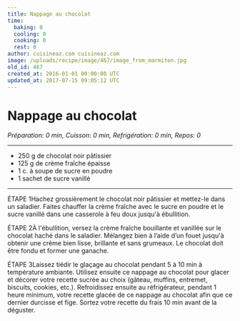 ```yaml
---
title: Nappage au chocolat
time:
  baking: 0
  cooling: 0
  cooking: 0
  rest: 0
author: cuisineaz.com cuisineaz.com
image: /uploads/recipe/image/467/image_from_marmiton.jpg
old_id: 467
created_at: 2016-01-01 00:00:00 UTC
updated_at: 2017-07-15 09:05:12 UTC
---
```


# Nappage au chocolat

*Préparation: 0 min, Cuisson: 0 min, Refrigération: 0 min, Repos: 0*

---

- 250 g de chocolat noir pâtissier
- 125 g de crème fraîche épaisse
- 1 c. à soupe de sucre en poudre
- 1 sachet de sucre vanillé

---

ÉTAPE 1Hachez grossièrement le chocolat noir pâtissier et mettez-le dans un saladier. Faites chauffer la crème fraîche avec le sucre en poudre et le sucre vanillé dans une casserole à feu doux jusqu'à ébullition.

ÉTAPE 2À l'ébullition, versez la crème fraîche bouillante et vanillée sur le chocolat haché dans le saladier. Mélangez bien à l’aide d’un fouet jusqu'à obtenir une crème bien lisse, brillante et sans grumeaux. Le chocolat doit être fondu et former une ganache.

ÉTAPE 3Laissez tiédir le glaçage au chocolat pendant 5 à 10 min à température ambiante. Utilisez ensuite ce nappage au chocolat pour glacer et décorer votre recette sucrée au choix (gâteau, muffins, entremet, biscuits, cookies, etc.). Refroidissez ensuite au réfrigérateur, pendant 1 heure minimum, votre recette glacée de ce nappage au chocolat afin que ce dernier durcisse et fige. Sortez votre recette du frais 10 min avant de la déguster.
